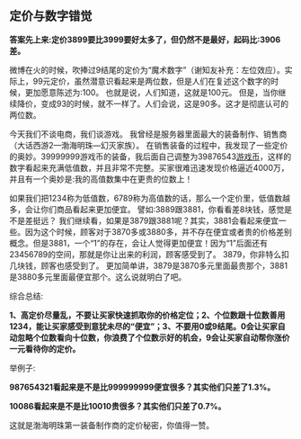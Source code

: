 ## 定价与数字错觉

**答案先上来:定价3899要比3999要好太多了，但仍然不是最好，起码比:3906差。**

微博在火的时候，吹捧过9结尾的定价为“魔术数字”（谢知友补充：左位效应）。实际上，99元定价，虽然潜意识看起来是两位数，但是人们在复述这个数字的时候，更加愿意陈述为:100。 也就是说，人们知道，这就是100元。 但是，当你继续降价，变成93的时候，就不一样了。人们会说，这是90多。这才是彻底认可的两位数。

今天我们不谈电商，我们谈游戏。 我曾经是服务器里面最大的装备制作、销售商（大话西游2—渤海明珠—幻灭家族）。 在销售装备的过程中，我发现了一些定价的奥妙。39999999游戏币的装备，我后面自己调整为39876543[游戏币](https://www.zhihu.com/search?q=游戏币&search_source=Entity&hybrid_search_source=Entity&hybrid_search_extra={"sourceType"%3A"answer"%2C"sourceId"%3A70255674})，这样的数字看起来充满低值数，并且非常不完整。买家很难迅速发现价格逼近4000万，并且有一个奥妙是:我的高值数集中在更贵的位数上！

如果我们把1234称为低值数，6789称为高值数的话，那么一个定价里，低值数越多，会让你们商品看起来更加便宜。 譬如:3889跟3881，你看看差8块钱，感觉是不是差挺远？ 我们继续看，如果是3879跟3881呢？其实，3881会看起来便宜一些。因为这个时候，顾客对于3870多或3880多，并不存在便宜或者贵的价格差别概念。但是3881，一个“1”的存在，会让人觉得更加便宜！因为“1”后面还有23456789的空间，那就是你让出来的利润，顾客感受到了。 3879，你非特么扣几块钱，顾客也感受到了。 更加简单讲，3879是3870多元里面最贵那个，3881是3880多元里面最便宜那个。这么说就明白了吧。

综合总结:

**1、高定价尽量乱，不要让买家快速抓取你的价格定位；2、个位数跟十位数善用1234，能让买家感受到意犹未尽的“便宜”；3、不要用0或9结尾。0会让买家自动忽略个位数看向十位数，你浪费了个位数示好的机会，9会让买家自动帮你涨价一元看待你的定价。**

举例子:

**987654321看起来是不是比999999999便宜很多？其实他们只差了1.3%。**

**10086看起来是不是比10010贵很多？其实他们只差了0.7%。**

这就是渤海明珠第一装备制作商的定价秘密，你值得一赞。